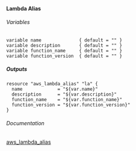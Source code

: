#### Lambda Alias


###### Variables
```
variable name              { default = "" }
variable description       { default = "" }
variable function_name     { default = "" }
variable function_version  { default = "" }
```

##### Outputs
```
resource "aws_lambda_alias" "la" {
  name             = "${var.name}"
  description      = "${var.description}"
  function_name    = "${var.function_name}"
  function_version = "${var.function_version}"
}
```

###### Documentation
[aws_lambda_alias](https://www.terraform.io/docs/providers/aws/r/lambda_alias.html)
